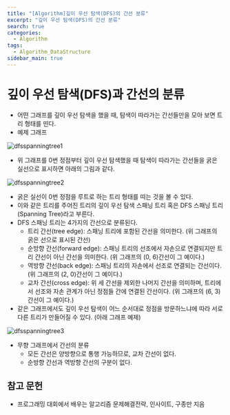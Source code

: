 ```yaml
---
title: "[Algorithm]깊이 우선 탐색(DFS)의 간선 분류"
excerpt: "깊이 우선 탐색(DFS)의 간선 분류"
search: true
categories:
  - Algorithm
tags:
  - Algorithm_DataStructure
sidebar_main: true
---
```


# 깊이 우선 탐색(DFS)과 간선의 분류
- 어떤 그래프를 깊이 우선 탐색을 했을 때, 탐색이 따라가는 간선들만을 모아 보면 트리 형태를 띤다.
- 예제 그래프

![dfsspanningtree1](https://user-images.githubusercontent.com/34755287/46914850-0b0eaa80-cfde-11e8-8515-ba5fdf74851e.JPG)

- 위 그래프를 0번 정점부터 깊이 우선 탐색했을 때 탐색이 따라가는 간선들을 굵은 실선으로 표시하면 아래의 그림과 같다.

![dfsspanningtree2](https://user-images.githubusercontent.com/34755287/46914851-0b0eaa80-cfde-11e8-8c18-8bfcb86e8bef.JPG)

- 굵은 실선이 0번 정점을 루트로 하는 트리 형태를 띠는 것을 볼 수 있다.
- 이와 같은 트리를 주어진 트리의 깊이 우선 탐색 스패닝 트리 혹은 DFS 스패닝 트리(Spanning Tree)라고 부른다.
- DFS 스패닝 트리는 4가지의 간선으로 분류된다.
  - 트리 간선(tree edge): 스패닝 트리에 포함된 간선을 의미한다. (위 그래프의 굵은 선으로 표시된 간선)
  - 순방향 간선(forward edge): 스패닝 트리의 선조에서 자손으로 연결되지만 트리 간선이 아닌 간선을 의미한다. (위 그래프의 (0, 6)간선이 그 예이다.)
  - 역방향 간선(back edge): 스패닝 트리의 자손에서 선조로 연결되는 간선이다. (위 그래프의 (2, 0)간선이 그 예이다.)
  - 교차 간선(cross edge): 위 세 간선을 제외한 나머지 간선을 의미하며, 트리에서 선조와 자손 관계가 아닌 정점들 간에 연결된 간선이다. (위 그래프의 (6, 3)간선이 그 예이다.)
- 같은 그래프에서도 깊이 우선 탐색이 어느 순서대로 정점을 방문하느냐에 따라 서로 다른 트리가 만들어질 수 있다. (아래 그래프 예제)

![dfsspanningtree3](https://user-images.githubusercontent.com/34755287/46914852-0b0eaa80-cfde-11e8-8959-a77da7db7e9e.JPG)

- 무향 그래프에서 간선의 분류
  - 모든 간선은 양방향으로 통행 가능하므로, 교차 간선이 없다.
  - 순방향 간선과 역방향 간선의 구분이 없다.

## 참고 문헌
- 프로그래밍 대회에서 배우는 알고리즘 문제해결전략, 인사이트, 구종만 지음
